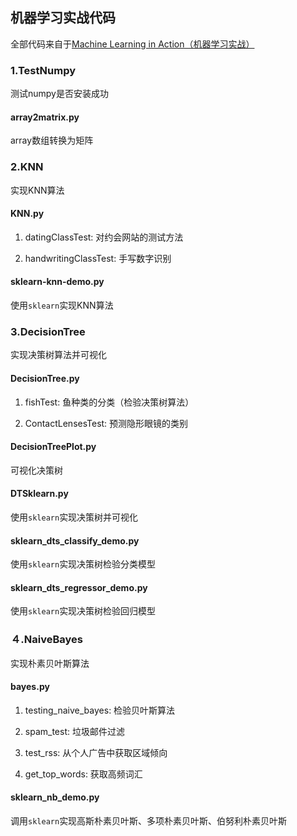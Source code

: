 ## 机器学习实战代码

全部代码来自于[Machine Learning in Action（机器学习实战）](https://github.com/apachecn/MachineLearning/tree/python-3.6)

### 1.TestNumpy

测试numpy是否安装成功

#### array2matrix.py

array数组转换为矩阵

### 2.KNN

实现KNN算法

#### KNN.py

1. datingClassTest: 对约会网站的测试方法

2. handwritingClassTest: 手写数字识别

#### sklearn-knn-demo.py

使用`sklearn`实现KNN算法

### 3.DecisionTree

实现决策树算法并可视化

#### DecisionTree.py

1. fishTest: 鱼种类的分类（检验决策树算法）

2. ContactLensesTest: 预测隐形眼镜的类别

#### DecisionTreePlot.py

可视化决策树

#### DTSklearn.py

使用`sklearn`实现决策树并可视化

#### sklearn_dts_classify_demo.py

使用`sklearn`实现决策树检验分类模型

#### sklearn_dts_regressor_demo.py

使用`sklearn`实现决策树检验回归模型

### ４.NaiveBayes

实现朴素贝叶斯算法

#### bayes.py

1. testing_naive_bayes: 检验贝叶斯算法

2. spam_test: 垃圾邮件过滤

3. test_rss: 从个人广告中获取区域倾向

4. get_top_words: 获取高频词汇

#### sklearn_nb_demo.py

调用`sklearn`实现高斯朴素贝叶斯、多项朴素贝叶斯、伯努利朴素贝叶斯